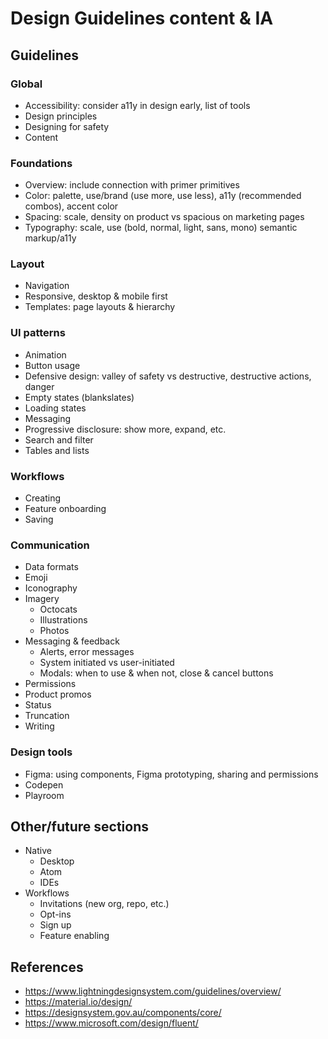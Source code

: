 # Design Guidelines content & IA

## Guidelines

###  Global

* Accessibility: consider a11y in design early, list of tools
* Design principles
* Designing for safety
* Content

### Foundations

* Overview: include connection with primer primitives
* Color: palette, use/brand (use more, use less), a11y (recommended combos), accent color
* Spacing: scale, density on product vs spacious on marketing pages
* Typography: scale, use (bold, normal, light, sans, mono) semantic markup/a11y

### Layout

* Navigation
* Responsive, desktop & mobile first
* Templates: page layouts & hierarchy

### UI patterns

* Animation
* Button usage
* Defensive design: valley of safety vs destructive, destructive actions, danger
* Empty states (blankslates)
* Loading states
* Messaging
* Progressive disclosure: show more, expand, etc.
* Search and filter
* Tables and lists

### Workflows

* Creating
* Feature onboarding
* Saving

### Communication

* Data formats
* Emoji
* Iconography
* Imagery
  * Octocats
  * Illustrations
  * Photos
* Messaging & feedback
    * Alerts, error messages
    * System initiated vs user-initiated
    * Modals: when to use & when not, close & cancel buttons
* Permissions
* Product promos
* Status
* Truncation
* Writing

### Design tools

* Figma: using components, Figma prototyping, sharing and permissions
* Codepen
* Playroom

## Other/future sections

* Native
  * Desktop
  * Atom
  * IDEs
* Workflows
  * Invitations (new org, repo, etc.)
  * Opt-ins
  * Sign up
  * Feature enabling

## References

* https://www.lightningdesignsystem.com/guidelines/overview/
* https://material.io/design/
* https://designsystem.gov.au/components/core/
* https://www.microsoft.com/design/fluent/
